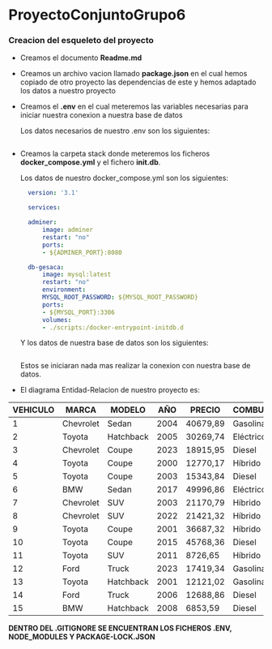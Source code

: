 # ProyectoConjuntoGrupo6

### Creacion del esqueleto del proyecto

* Creamos el documento **Readme.md**
* Creamos un archivo vacion llamado **package.json** en el cual hemos copiado
  de otro proyecto las dependencias de este y hemos adaptado los datos a 
  nuestro proyecto
* Creamos el **.env** en el cual meteremos las variables necesarias para iniciar
  nuestra conexion a nuestra base de datos

  Los datos necesarios de nuestro .env son los siguientes:

  ```javascript

  ```
* Creamos la carpeta stack donde meteremos los ficheros **docker_compose.yml**
  y el fichero **init.db**.

  Los datos de nuestro docker_compose.yml son los siguientes:
  ```yml
    version: '3.1'

    services:

    adminer:
        image: adminer
        restart: "no"
        ports:
        - ${ADMINER_PORT}:8080

    db-gesaca:
        image: mysql:latest
        restart: "no"
        environment:
        MYSQL_ROOT_PASSWORD: ${MYSQL_ROOT_PASSWORD}
        ports:
        - ${MYSQL_PORT}:3306
        volumes:
        - ./scripts:/docker-entrypoint-initdb.d
  ```

  Y los datos de nuestra base de datos son los siguientes:
  ```sql

  ```
  Estos se iniciaran nada mas realizar la conexion con nuestra base de datos.

* El
 diagrama Entidad-Relacion de nuestro proyecto es:

 VEHICULO   |   MARCA   |   MODELO  |   AÑO |   PRECIO  |   COMBUSTIBLE 
------- | ------- | ------- | ------- | ------- | -------
1 | Chevrolet | Sedan | 2004 | 40679,89 | Gasolina
2 | Toyota | Hatchback | 2005 | 30269,74 | Eléctrico
3 | Chevrolet | Coupe | 2023 | 18915,95 | Diesel
4 | Toyota | Coupe | 2000 | 12770,17 | Híbrido
5 | Toyota | Coupe | 2003 | 15343,84 | Diesel
6 | BMW | Sedan | 2017 | 49996,86 | Eléctrico
7 | Chevrolet | SUV | 2003 | 21170,79 | Híbrido
8 | Chevrolet | SUV | 2022 | 21421,32 | Híbrido
9 | Toyota | Coupe | 2001 | 36687,32 | Híbrido
10 | Toyota | Coupe | 2015 | 45768,36 | Diesel
11 | Toyota | SUV | 2011 | 8726,65 | Híbrido
12 | Ford | Truck | 2023 | 17419,34 | Gasolina
13 | Toyota | Hatchback | 2001 | 12121,02 | Gasolina
14 | Ford | Truck | 2006 | 12688,86 | Diesel
15 | BMW | Hatchback | 2008 | 6853,59 | Diesel


  **DENTRO DEL .GITIGNORE SE ENCUENTRAN LOS FICHEROS .ENV, NODE_MODULES Y PACKAGE-LOCK.JSON**